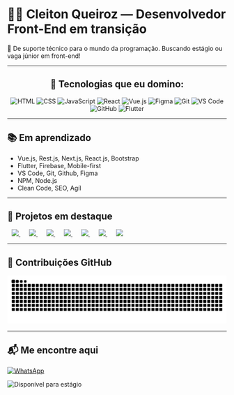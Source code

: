 # 👨‍💻 Cleiton Queiroz — Desenvolvedor Front-End em transição

🎯 De suporte técnico para o mundo da programação. Buscando estágio ou vaga júnior em front-end!

---

<div align="center">

  <h2>🚀 Tecnologias que eu domino:</h2>

  <img src="https://skillicons.dev/icons?i=html" title="HTML" style="pointer-events: none;" />
  <img src="https://skillicons.dev/icons?i=css" title="CSS" style="pointer-events: none;" />
  <img src="https://skillicons.dev/icons?i=javascript" title="JavaScript" style="pointer-events: none;" />
  <img src="https://skillicons.dev/icons?i=react" title="React" style="pointer-events: none;" />
  <img src="https://skillicons.dev/icons?i=vue" title="Vue.js" style="pointer-events: none;" />
  <img src="https://skillicons.dev/icons?i=figma" title="Figma" style="pointer-events: none;" />
  <img src="https://skillicons.dev/icons?i=git" title="Git" style="pointer-events: none;" />
  <img src="https://skillicons.dev/icons?i=vscode" title="VS Code" style="pointer-events: none;" />
  <img src="https://skillicons.dev/icons?i=github" title="GitHub" style="pointer-events: none;" />
   <img src="https://skillicons.dev/icons?i=flutter" title="Flutter" style="pointer-events: none;" />

</div>

---

## 📚 Em aprendizado
- Vue.js, Rest.js, Next.js, React.js, Bootstrap
- Flutter, Firebase, Mobile-first
- VS Code, Git, Github, Figma
- NPM, Node.js
- Clean Code, SEO, Agíl 

---

<div align="left">
  <h2>💼 Projetos em destaque</h2>
  <a href="https://github.com/CleitonQ/portfolio" style="margin: 0 10px;">
    <img src="https://img.shields.io/badge/Portfólio-000?style=for-the-badge&logo=github&logoColor=white" />
  </a>
  <a href="https://github.com/CleitonQ/devlinks" style="margin: 0 10px;">
    <img src="https://img.shields.io/badge/DevLinks-000?style=for-the-badge&logo=github&logoColor=white" />
  </a>
   <a href="https://github.com/CleitonQ/portfolio" style="margin: 0 10px;">
    <img src="https://img.shields.io/badge/Portfólio-000?style=for-the-badge&logo=github&logoColor=white" />
  </a>
  <a href="https://github.com/CleitonQ/devlinks" style="margin: 0 10px;">
    <img src="https://img.shields.io/badge/DevLinks-000?style=for-the-badge&logo=github&logoColor=white" />
  </a>
   <a href="https://github.com/CleitonQ/portfolio" style="margin: 0 10px;">
    <img src="https://img.shields.io/badge/Portfólio-000?style=for-the-badge&logo=github&logoColor=white" />
  </a>
  <a href="https://github.com/CleitonQ/devlinks" style="margin: 0 10px;">
    <img src="https://img.shields.io/badge/DevLinks-000?style=for-the-badge&logo=github&logoColor=white" />
  </a>
   <a href="https://github.com/CleitonQ/portfolio" style="margin: 0 10px;">
    <img src="https://img.shields.io/badge/Portfólio-000?style=for-the-badge&logo=github&logoColor=white" />
  </a>
</div>

---

## 🐍 Contribuições GitHub

<picture>
  <source media="(prefers-color-scheme: dark)"
         srcset="https://raw.githubusercontent.com/CleitonQ/CleitonQ/output/github-snake-dark.svg" />
  <source media="(prefers-color-scheme: light)"
         srcset="https://raw.githubusercontent.com/CleitonQ/CleitonQ/output/github-snake.svg" />
  <img alt="GitHub Snake"
       src="https://raw.githubusercontent.com/CleitonQ/CleitonQ/output/github-snake.svg" />
</picture>



---

## 📬 Me encontre aqui

[![WhatsApp](https://img.shields.io/badge/WhatsApp-Contato-green?style=flat-square&logo=whatsapp&logoColor=white)](https://wa.me/15996295847)

![Disponível para estágio](https://img.shields.io/badge/Estágio-Disponível-green?style=for-the-badge&logo=github)


